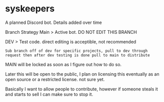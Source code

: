 # syskeepers
A planned Discord bot. Details added over time


Branch Strategy
Main > Active bot. DO NOT EDIT THIS BRANCH

  DEV > Test code. direct editing is acceptible, not recommended

    Sub branch off of dev for specific projects, pull to dev through request then after dev testing is done pull to main to distribute


MAIN will be locked as soon as I figure out how to do so.

Later this will be open to the public, I plan on licensing this eventually as an open source or a restricted license. not sure yet. 

Basically I want to allow people to contribute, however if someone steals it and starts to sell I can make sure to stop it. 

